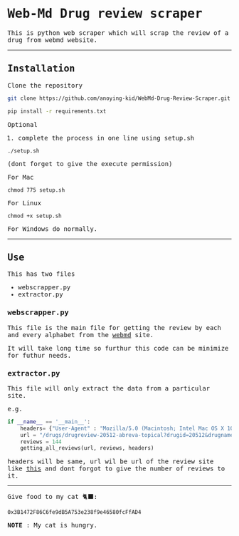 <samp>

# Web-Md Drug review scraper

This is python web scraper which will scrap the review of a drug from webmd website.

---

## Installation

Clone the repository
```bash
git clone https://github.com/anoying-kid/WebMd-Drug-Review-Scraper.git
```
```bash
pip install -r requirements.txt
```

Optional

1) complete the process in one line using setup.sh
```
./setup.sh
```
(dont forget to give the execute permission)

For Mac
```
chmod 775 setup.sh
```

For Linux
```
chmod +x setup.sh
```

For Windows do normally.

---

## Use

This has two files
- webscrapper.py
- extractor.py

### webscrapper.py

This file is the main file for getting the review by each and every alphabet from the [webmd](https://www.webmd.com/drugs/2/index) site.

It will take long time so furthur this code can be minimize for futhur needs.

### extractor.py

This file will only extract the data from a particular site.

e.g.

```python 3
if __name__ == '__main__':
    headers= {"User-Agent" : "Mozilla/5.0 (Macintosh; Intel Mac OS X 10_15_7) AppleWebKit/605.1.15 (KHTML, like Gecko) Version/15.1 Safari/605.1.15"}
    url = "/drugs/drugreview-20512-abreva-topical?drugid=20512&drugname=abreva-cream"
    reviews = 144
    getting_all_reviews(url, reviews, headers)
```
headers will be same, url wil be url of the review site like [this](https://www.webmd.com/drugs/drugreview-8953-a-g-pro-oral?drugid=8953&drugname=a-g-pro) and dont forgot to give the number of reviews to it.

---

Give food to my cat 🐈‍⬛:
```
0x3B1472F86C6fe9dB5A753e238f9e46580fcFfAD4
```

**NOTE** : My cat is hungry.
</samp>